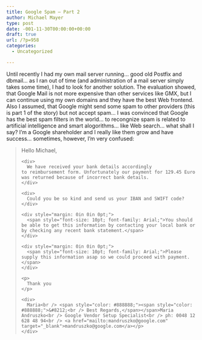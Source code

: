 ```yaml
---
title: Google Spam – Part 2
author: Michael Mayer
type: post
date: -001-11-30T00:00:00+00:00
draft: true
url: /?p=958
categories:
  - Uncategorized

---
```

<div id=":68" class="ArwC7c ckChnd">
  <div>
    Until recently I had my own mail server running&#8230; good old Postfix and dbmail&#8230; as I ran out of time (and administration of a mail server simply takes some time), I had to look for another solution. The evaluation showed, that Google Mail is not more expensive than other services like GMX, but I can continue using my own domains and they have the best Web frontend. Also I assumed, that Google might send some spam to other providers (this is part 1 of the story) but not accept spam&#8230; I was convinced that Google has the best spam filters in the world&#8230; to recongnize spam is related to artificial intelligence and smart alogorithms&#8230; like Web search&#8230; what shall I say? I&#8217;m a Google shareholder and I really like them grow and have success&#8230; sometimes, however, I&#8217;m very confused:
  </div>
  
  <blockquote>
    <div>
      Hello Michael,
    </div>
    
    <div>
      We have received your bank details accordingly to reimbursement form. Unfortunately our payment for 129.45 Euro was returned because of incorrect bank details.
    </div>
    
    <div>
      Could you be so kind and send us your IBAN and SWIFT code?
    </div>
    
    <div style="margin: 0in 0in 0pt;">
      <span style="font-size: 10pt; font-family: Arial;">You should be able to get this information by contacting your local bank or by checking any recent bank statement.</span>
    </div>
    
    <div style="margin: 0in 0in 0pt;">
      <span style="font-size: 10pt; font-family: Arial;">Please supply this information asap so we could proceed with payment.</span>
    </div>
    
    <p>
      Thank you
    </p>
    
    <div>
      Maria<br /> <span style="color: #888888;"><span style="color: #888888;">&#8212;<br /> Best Regards,</span></span>Maria Andruszko<br /> Google Vendor Setup Specialist<br /> ph: 0048 12 628 48 94<br /> <a href="mailto:mandruszko@google.com" target="_blank">mandruszko@google.com</a></p>
    </div>
  </blockquote>
</div>